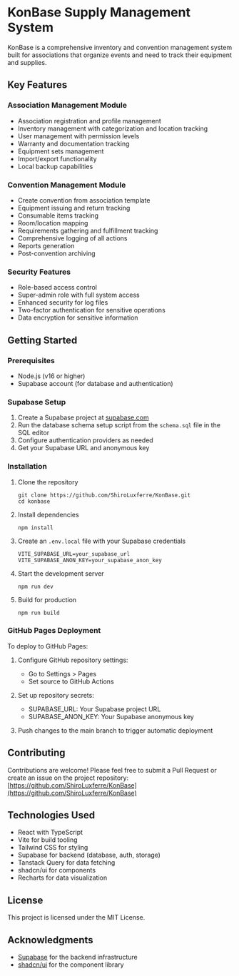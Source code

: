 
# KonBase Supply Management System

KonBase is a comprehensive inventory and convention management system built for associations that organize events and need to track their equipment and supplies.

## Key Features

### Association Management Module
- Association registration and profile management
- Inventory management with categorization and location tracking
- User management with permission levels
- Warranty and documentation tracking
- Equipment sets management
- Import/export functionality
- Local backup capabilities

### Convention Management Module
- Create convention from association template
- Equipment issuing and return tracking
- Consumable items tracking
- Room/location mapping
- Requirements gathering and fulfillment tracking
- Comprehensive logging of all actions
- Reports generation
- Post-convention archiving

### Security Features
- Role-based access control
- Super-admin role with full system access
- Enhanced security for log files
- Two-factor authentication for sensitive operations
- Data encryption for sensitive information

## Getting Started

### Prerequisites

- Node.js (v16 or higher)
- Supabase account (for database and authentication)

### Supabase Setup

1. Create a Supabase project at [supabase.com](https://supabase.com)
2. Run the database schema setup script from the `schema.sql` file in the SQL editor
3. Configure authentication providers as needed
4. Get your Supabase URL and anonymous key

### Installation

1. Clone the repository
   ```
   git clone https://github.com/ShiroLuxferre/KonBase.git
   cd konbase
   ```

2. Install dependencies
   ```
   npm install
   ```

3. Create an `.env.local` file with your Supabase credentials
   ```
   VITE_SUPABASE_URL=your_supabase_url
   VITE_SUPABASE_ANON_KEY=your_supabase_anon_key
   ```

4. Start the development server
   ```
   npm run dev
   ```

5. Build for production
   ```
   npm run build
   ```

### GitHub Pages Deployment

To deploy to GitHub Pages:

1. Configure GitHub repository settings:
   - Go to Settings > Pages
   - Set source to GitHub Actions

2. Set up repository secrets:
   - SUPABASE_URL: Your Supabase project URL
   - SUPABASE_ANON_KEY: Your Supabase anonymous key

3. Push changes to the main branch to trigger automatic deployment

## Contributing

Contributions are welcome! Please feel free to submit a Pull Request or create an issue on the project repository:
[https://github.com/ShiroLuxferre/KonBase](https://github.com/ShiroLuxferre/KonBase)

## Technologies Used

- React with TypeScript
- Vite for build tooling
- Tailwind CSS for styling
- Supabase for backend (database, auth, storage)
- Tanstack Query for data fetching
- shadcn/ui for components
- Recharts for data visualization

## License

This project is licensed under the MIT License.

## Acknowledgments

- [Supabase](https://supabase.com) for the backend infrastructure
- [shadcn/ui](https://ui.shadcn.com) for the component library
